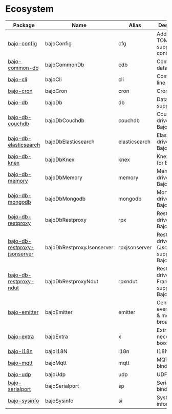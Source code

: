 # Ecosystem

| Package | Name | Alias | Description |
| ------- | ---- | ----- | ----------- |
| [bajo-config](https://github.com/ardhi/bajo-config) | bajoConfig | cfg | Add YAML & TOML support in config |
| [bajo-common-db](https://github.com/ardhi/bajo-common-db) | bajoCommonDb | cdb | Common database |
| [bajo-cli](https://github.com/ardhi/bajo-cli) | bajoCli | cli | Command line tools |
| [bajo-cron](https://github.com/ardhi/bajo-cron) | bajoCron | cron | Cron support |
| [bajo-db](https://github.com/ardhi/bajo-db) | bajoDb | db | Database support |
| [bajo-db-couchdb](https://github.com/ardhi/bajo-db-couchdb) | bajoDbCouchdb | couchdb | CouchDB driver for BajoDB |
| [bajo-db-elasticsearch](https://github.com/ardhi/bajo-db-elasticsearch) | bajoDbElasticsearch | elasticsearch | Elasticsearch driver for BajoDB |
| [bajo-db-knex](https://github.com/ardhi/bajo-db-knex) | bajoDbKnex | knex | Knex driver for Bajo DB |
| [bajo-db-memory](https://github.com/ardhi/bajo-db-memory) | bajoDbMemory | memory | Memory driver for Bajo DB |
| [bajo-db-mongodb](https://github.com/ardhi/bajo-db-mongodb) | bajoDbMongodb | mongodb | MongoDB driver for BajoDB |
| [bajo-db-restproxy](https://github.com/ardhi/bajo-db-restproxy) | bajoDbRestproxy | rpx | Restproxy driver for BajoDB |
| [bajo-db-restproxy-jsonserver](https://github.com/ardhi/bajo-db-restproxy-jsonserver) | bajoDbRestproxyJsonserver | rpxjsonserver | Restproxy driver (Jsonserver support) for BajoDB |
| [bajo-db-restproxy-ndut](https://github.com/ardhi/bajo-db-restproxy-ndut) | bajoDbRestproxyNdut | rpxndut | Restproxy driver (NDUT Framework support) for BajoDB |
| [bajo-emitter](https://github.com/ardhi/bajo-emitter) | bajoEmitter | emitter | Centralized event emitter & message broadcaster |
| [bajo-extra](https://github.com/ardhi/bajo-extra) | bajoExtra | x | Extra necessary booster! |
| [bajo-i18n](https://github.com/ardhi/bajo-i18n) | bajoI18N | i18n | I18N support |
| [bajo-mqtt](https://github.com/ardhi/bajo-mqtt) | bajoMqtt | mqtt | MQTT binding |
| [bajo-udp](https://github.com/ardhi/bajo-udp) | bajoUdp | udp | UDP binding |
| [bajo-serialport](https://github.com/ardhi/bajo-serialport) | bajoSerialport | sp | Serialport binding |
| [bajo-sysinfo](https://github.com/ardhi/bajo-sysinfo) | bajoSysinfo | si | System information |

